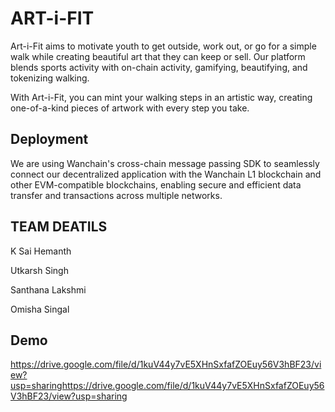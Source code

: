 
# ART-i-FIT

Art-i-Fit aims to motivate youth to get outside, work out, or go for a simple walk while creating beautiful art that they can keep or sell. Our platform blends sports activity with on-chain activity, gamifying, beautifying, and tokenizing walking.

With Art-i-Fit, you can mint your walking steps in an artistic way, creating one-of-a-kind pieces of artwork with every step you take.


## Deployment
We are using Wanchain's cross-chain message passing SDK to seamlessly connect our decentralized application with the Wanchain L1 blockchain and other EVM-compatible blockchains, enabling secure and efficient data transfer and transactions across multiple networks.
## TEAM DEATILS
K Sai Hemanth

Utkarsh Singh

Santhana Lakshmi

Omisha Singal
## Demo



https://drive.google.com/file/d/1kuV44y7vE5XHnSxfafZOEuy56V3hBF23/view?usp=sharinghttps://drive.google.com/file/d/1kuV44y7vE5XHnSxfafZOEuy56V3hBF23/view?usp=sharing